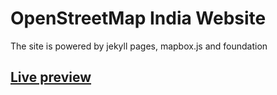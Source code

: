 # OpenStreetMap India Website

The site is  powered by jekyll pages, mapbox.js and foundation

## [Live preview](http://planemad.github.io/osm-india/)